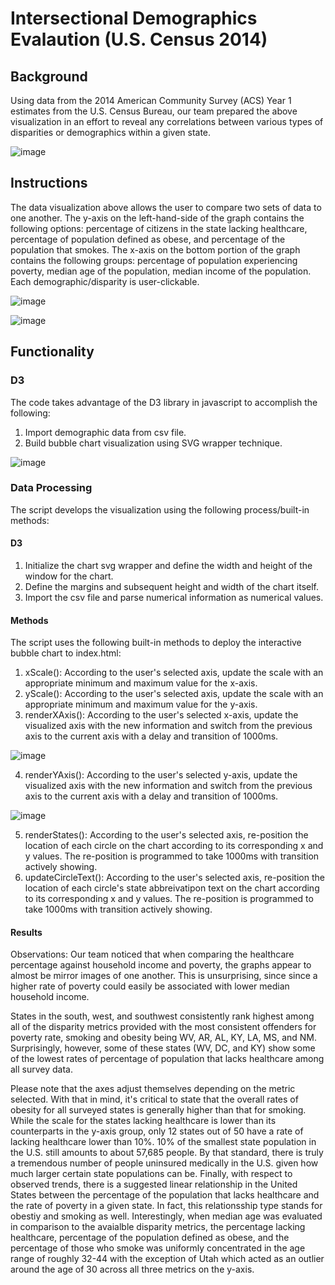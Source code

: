 # Intersectional Demographics Evalaution (U.S. Census 2014)

## Background 

Using data from the 2014 American Community Survey (ACS) Year 1 estimates from the U.S. Census Bureau, our team prepared the above visualization in an effort to reveal any correlations between various types of disparities or demographics within a given state.

![image](https://raw.github.com/ahop92/census-intersectional_demographic-eval-2014/main/images/overview.PNG)

## Instructions 

The data visualization above allows the user to compare two sets of data to one another. The y-axis on the left-hand-side of the graph contains the following options: percentage of citizens in the state lacking healthcare, percentage of population defined as obese, and percentage of the population that smokes. The x-axis on the bottom portion of the graph contains the following groups: percentage of population experiencing poverty, median age of the population, median income of the population. Each demographic/disparity is user-clickable.

![image](https://raw.github.com/ahop92/census-intersectional_demographic-eval-2014/main/images/xaxis.PNG)

![image](https://raw.github.com/ahop92/census-intersectional_demographic-eval-2014/main/images/yaxis.PNG)


## Functionality

### D3

The code takes advantage of the D3 library in javascript to accomplish the following: 

1. Import demographic data from csv file. 
2. Build bubble chart visualization using SVG wrapper technique. 

![image](https://raw.github.com/ahop92/census-intersectional_demographic-eval-2014/main/images/circles.PNG)

### Data Processing 

The script develops the visualization using the following process/built-in methods: 

#### D3 

1. Initialize the chart svg wrapper and define the width and height of the window for the chart. 
2. Define the margins and subsequent height and width of the chart itself.
3. Import the csv file and parse numerical information as numerical values.

#### Methods
The script uses the following built-in methods to deploy the interactive bubble chart to index.html: 

1. xScale(): According to the user's selected axis, update the scale with an appropriate minimum and maximum value for the x-axis. 
2. yScale(): According to the user's selected axis, update the scale with an appropriate minimum and maximum value for the y-axis.
3. renderXAxis(): According to the user's selected x-axis, update the visualized axis with the new information and switch from the previous axis to the current axis with a delay and transition of 1000ms. 

![image](https://raw.github.com/ahop92/census-intersectional_demographic-eval-2014/main/images/yaxiscode.PNG)

4. renderYAxis(): According to the user's selected y-axis, update the visualized axis with the new information and switch from the previous axis to the current axis with a delay and transition of 1000ms.

![image](https://raw.github.com/ahop92/census-intersectional_demographic-eval-2014/main/images/xaxiscode.PNG)

5. renderStates(): According to the user's selected axis, re-position the location of each circle on the chart according to its corresponding x and y values. The re-position is programmed to take 1000ms with transition actively showing. 
6. updateCircleText(): According to the user's selected axis, re-position the location of each circle's state abbreivatipon text on the chart according to its corresponding x and y values. The re-position is programmed to take 1000ms with transition actively showing. 

#### Results

Observations: Our team noticed that when comparing the healthcare percentage against household income and poverty, the graphs appear to almost be mirror images of one another. This is unsurprising, since since a higher rate of poverty could easily be associated with lower median household income.

States in the south, west, and southwest consistently rank highest among all of the disparity metrics provided with the most consistent offenders for poverty rate, smoking and obesity being WV, AR, AL, KY, LA, MS, and NM. Surprisingly, however, some of these states (WV, DC, and KY) show some of the lowest rates of percentage of population that lacks healthcare among all survey data.

Please note that the axes adjust themselves depending on the metric selected. With that in mind, it's critical to state that the overall rates of obesity for all surveyed states is generally higher than that for smoking. While the scale for the states lacking healthcare is lower than its counterparts in the y-axis group, only 12 states out of 50 have a rate of lacking healthcare lower than 10%. 10% of the smallest state population in the U.S. still amounts to about 57,685 people. By that standard, there is truly a tremendous number of people uninsured medically in the U.S. given how much larger certain state populations can be.
Finally, with respect to observed trends, there is a suggested linear relationship in the United States between the percentage of the population that lacks healthcare and the rate of poverty in a given state. In fact, this relationsship type stands for obestiy and smoking as well. Interestingly, when median age was evaluated in comparison to the avaialble disparity metrics, the percentage lacking healthcare, percentage of the population defined as obese, and the percentage of those who smoke was uniformly concentrated in the age range of roughly 32-44 with the exception of Utah which acted as an outlier around the age of 30 across all three metrics on the y-axis.
